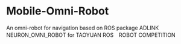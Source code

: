 # Mobile-Omni-Robot
An omni-robot for navigation based on ROS package
ADLINK NEURON_OMNI_ROBOT for TAOYUAN ROS　ROBOT COMPETITION
